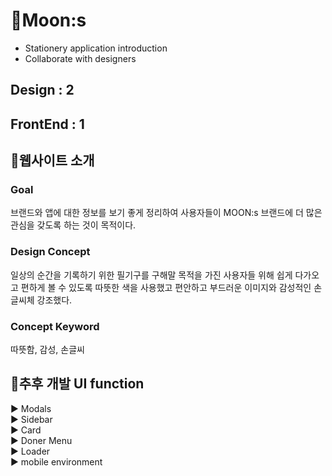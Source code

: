 # 🎉Moon:s
- Stationery application introduction<br />
- Collaborate with designers

## Design : 2

## FrontEnd : 1

## 📖웹사이트 소개

### **Goal**

브랜드와 앱에 대한 정보를 보기 좋게 정리하여 사용자들이 MOON:s 브랜드에 더 많은 관심을 갖도록 하는 것이 목적이다.

### **Design Concept**

일상의 순간을 기록하기 위한 필기구를 구해말 목적을 가진 사용자들 위해 쉽게 다가오고 편하게 볼 수 있도록 따뜻한 색을 사용했고 편안하고 부드러운 이미지와 감성적인 손글씨체 강조했다.

### **Concept Keyword**

따뜻함, 감성, 손글씨

## 📌추후 개발 UI function

▶ Modals<br />
▶ Sidebar<br />
▶ Card<br />
▶ Doner Menu<br />
▶ Loader<br />
▶ mobile environment<br />

